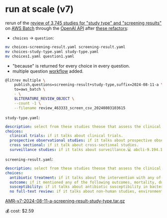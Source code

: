 # run at scale (v7)

rerun of the [review of 3,745 studies for "study type" and "screening results"](./v6.md) on [AWS Batch](https://aws.amazon.com/batch/) through the [OpenAI API](../../completion/) after [these refactors](https://github.com/kamangir/openai-commands/issues/11):

- `choices` -> `question`:

```bash
mv choices-screening-result.yaml screening-result.yaml
mv choices-study-type.yaml study-type.yaml
mv choices1.yaml question1.yaml
```

- "because" is returned for every choice in every question.
- multiple question [workflow](https://github.com/kamangir/notebooks-and-scripts/tree/main/blueflow/workflow) added.

```bash
@litrev multiple \
	publish,questions=screening-result+study-type,suffix=2024-08-11-a \
	to=aws_batch \
	- \
	$LITERATURE_REVIEW_OBJECT \
	--count -1 \
    --filename review_463333_screen_csv_20240803103615
```

`study-type.yaml`:

```yaml
description: select from these studies theose that assess the clinical efficacy of cholera treatments and/or examine the antibiotic resistance in Vibrio cholerae strains in clinical samples
choices:
  clinical trials: if it talks about clinical trials.
  prospective observational studies: if it talks about prospective observational studies with comparators like Standard care, placebo, or other antibiotics.
  cross sectional: if it talk about cross-sectional studies.
  surveillance studies: if it talks about surveillance.💻 abcli-9.194.1.current:kamangir@dev:~/storage/abcli/AMR-v7
```

`screening-result.yaml`:

```yaml
description: select from these studies theose that assess the clinical efficacy of cholera treatments and/or examine the antibiotic resistance in Vibrio cholerae strains in clinical samples
choices:
  antibiotic treatment: if it talks about the intervention with any of these antibiotic treatments, tetracycline* or doxycycline* or azithromycin or erythromycin or clarithromycin, roxithromycin or ciprofloxacin or nalidixic acid or chloramphenicol or furazolidone or norfloxacin or cotrimoxazole or trimethoprim or sulfamethoxazole or sulphamethoxazole, assessing clinical efficacy (benefits) of different antimicrobial treatments.
  outcome: if it mentioned any of the following outcomes, mortality, duration of illness (diarrhea), total stool volume, total days of hospitalization, total amount of intravenous fluid needed, fecal excretion of the bacteria.
  susceptibility: if it talks about antibiotic susceptibility in bacterial culture, or less commonly genomic data, antibiotic* or antimicrob* or (antimicrobial resistance) or susceptible or susceptibility, antibiotic susceptibility testing and prevalence of antibiotic-resistant or resistance pattern in clinical samples.
  no full-text review: if it talks about non-human studies, environmental samples, water sources, traditional medicines, natural, leaf, leaves, peptides, or extracts.
```

[AMR-v7-2024-08-11-a-screening-result-study-type.tar.gz](https://kamangir-public.s3.ca-central-1.amazonaws.com/AMR-v7-2024-08-11-a-screening-result-study-type.tar.gz)

💰 cost: $2.59